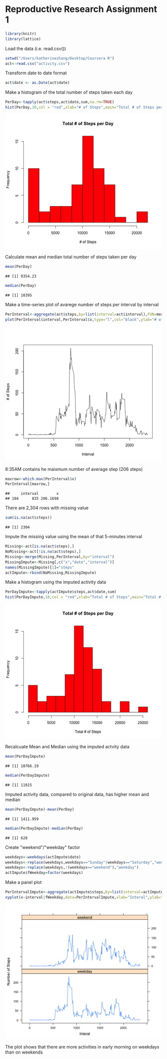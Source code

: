 Reproductive Research Assignment 1
=======================================================


```r
library(knitr)
library(lattice)
```

Load the data (i.e. read.csv())

```r
setwd("/Users/katherinezhang/Desktop/Coursera R")
act<-read.csv("activity.csv")
```

Transform date to date format 

```r
act$date <- as.Date(act$date)
```

Make a histogram of the total number of steps taken each day

```r
PerDay<-tapply(act$steps,act$date,sum,na.rm=TRUE)
hist(PerDay,10,col = "red",xlab="# of Steps",main="Total # of Steps per Day")
```

![plot of chunk histogram1](figure/histogram1-1.png) 

Calculate mean and median total number of steps taken per day

```r
mean(PerDay)
```

```
## [1] 9354.23
```

```r
median(PerDay)
```

```
## [1] 10395
```

Make a time-series plot of avarege number of steps per interval by interval

```r
PerInterval<-aggregate(act$steps,by=list(interval=act$interval),FUN=mean,na.rm=TRUE)
plot(PerInterval$interval,PerInterval$x,type="l",col="black",ylab="# of Steps",xlab="Interval")
```

![plot of chunk scatterplot1](figure/scatterplot1-1.png) 

8:35AM contains he maixmum number of average step (206 steps)  

```r
maxrow<-which.max(PerInterval$x)
PerInterval[maxrow,]
```

```
##     interval        x
## 104      835 206.1698
```

There are 2,304 rows with missing value  

```r
sum(is.na(act$steps))
```

```
## [1] 2304
```

Impute the missing value using the mean of that 5-minutes interval 

```r
Missing<-act[is.na(act$steps),]
NoMissing<-act[!is.na(act$steps),]
Missing<-merge(Missing,PerInterval,by="interval")
MissingImpute<-Missing[,c("x","date","interval")]
names(MissingImpute)[1]="steps"
actImpute<-rbind(NoMissing,MissingImpute)
```

Make a histogram using the imputed activity data

```r
PerDayImpute<-tapply(actImpute$steps,act$date,sum)
hist(PerDayImpute,10,col = "red",xlab="Total # of Steps",main="Total # of Steps per Day")
```

![plot of chunk histogram2](figure/histogram2-1.png) 

Recalcuate Mean and Median using the imputed actvity data 

```r
mean(PerDayImpute)
```

```
## [1] 10766.19
```

```r
median(PerDayImpute)
```

```
## [1] 11015
```

Imputed activity data, compared to original data, has higher mean and median

```r
mean(PerDayImpute)-mean(PerDay)
```

```
## [1] 1411.959
```

```r
median(PerDayImpute)-median(PerDay)
```

```
## [1] 620
```

Create "weekend"/"weekday" factor

```r
weekdays<-weekdays(actImpute$date)
weekdays<-replace(weekdays,weekdays=="Sunday"|weekdays=="Saturday","weekend")
weekdays<-replace(weekdays,!(weekdays=="weekend"),"weekday")
actImpute$fWeekday=factor(weekdays)
```

Make a panel plot 

```r
PerIntervalImpute<-aggregate(actImpute$steps,by=list(interval=actImpute$interval,fWeekday=actImpute$fWeekday),FUN=mean)
xyplot(x~interval|fWeekday,data=PerIntervalImpute,xlab="Interal",ylab="Number of Steps",type="l",layout=c(1,2))
```

![plot of chunk scatterplot2](figure/scatterplot2-1.png) 

The plot shows that there are more activities in early morning on weekdays than on weekends 
